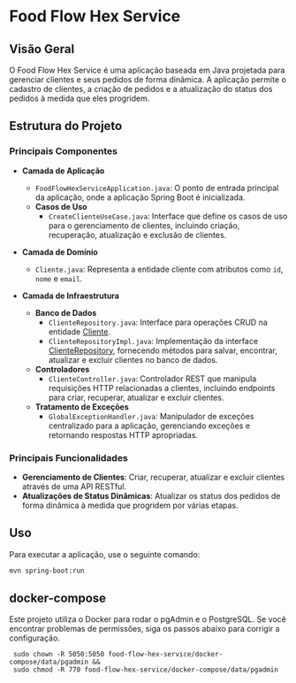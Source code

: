 # Food Flow Hex Service

## Visão Geral
O Food Flow Hex Service é uma aplicação baseada em Java projetada para gerenciar clientes e seus pedidos de forma dinâmica. A aplicação permite o cadastro de clientes, a criação de pedidos e a atualização do status dos pedidos à medida que eles progridem.

## Estrutura do Projeto

### Principais Componentes

- **Camada de Aplicação**
  - `FoodFlowHexServiceApplication.java`: O ponto de entrada principal da aplicação, onde a aplicação Spring Boot é inicializada.
  - **Casos de Uso**
    - `CreateClienteUseCase.java`: Interface que define os casos de uso para o gerenciamento de clientes, incluindo criação, recuperação, atualização e exclusão de clientes.

- **Camada de Domínio**
  - `Cliente.java`: Representa a entidade cliente com atributos como `id`, `nome` e `email`.

- **Camada de Infraestrutura**
  - **Banco de Dados**
    - `ClienteRepository.java`: Interface para operações CRUD na entidade [Cliente](cci:2://file:///home/gustavo-backes/food-flow-hex/food-flow-hex-service/src/main/java/com/github/gustavo/ordered/foodflowhexservice/domain/model/Cliente.java:9:0-28:1).
    - `ClienteRepositoryImpl.java`: Implementação da interface [ClienteRepository](cci:2://file:///home/gustavo-backes/food-flow-hex/food-flow-hex-service/src/main/java/com/github/gustavo/ordered/foodflowhexservice/infrastructure/database/ClienteRepositoryImpl.java:12:0-43:1), fornecendo métodos para salvar, encontrar, atualizar e excluir clientes no banco de dados.
  - **Controladores**
    - `ClienteController.java`: Controlador REST que manipula requisições HTTP relacionadas a clientes, incluindo endpoints para criar, recuperar, atualizar e excluir clientes.
  - **Tratamento de Exceções**
    - `GlobalExceptionHandler.java`: Manipulador de exceções centralizado para a aplicação, gerenciando exceções e retornando respostas HTTP apropriadas.

### Principais Funcionalidades
- **Gerenciamento de Clientes**: Criar, recuperar, atualizar e excluir clientes através de uma API RESTful.
- **Atualizações de Status Dinâmicas**: Atualizar os status dos pedidos de forma dinâmica à medida que progridem por várias etapas.

## Uso
Para executar a aplicação, use o seguinte comando:

```bash
mvn spring-boot:run

```

## docker-compose
Este projeto utiliza o Docker para rodar o pgAdmin e o PostgreSQL. Se você encontrar problemas de permissões, siga os passos abaixo para corrigir a configuração.

```shell
 sudo chown -R 5050:5050 food-flow-hex-service/docker-compose/data/pgadmin && 
 sudo chmod -R 770 food-flow-hex-service/docker-compose/data/pgadmin
 ```
